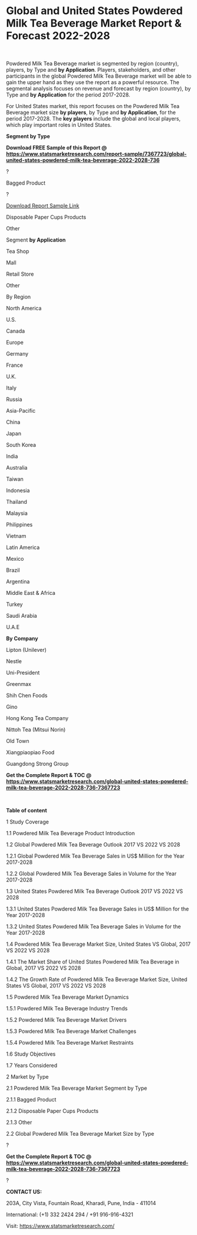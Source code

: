 <h1>Global and United States Powdered Milk Tea Beverage Market Report & Forecast 2022-2028</h1><br/><p>Powdered Milk Tea Beverage market is segmented by region (country), players, by Type and <strong>by Application</strong>. Players, stakeholders, and other participants in the global Powdered Milk Tea Beverage market will be able to gain the upper hand as they use the report as a powerful resource. The segmental analysis focuses on revenue and forecast by region (country), by Type and <strong>by Application</strong> for the period 2017-2028.</p>
 
 
 
 <p>For United States market, this report focuses on the Powdered Milk Tea Beverage market size <strong>by players</strong>, by Type and <strong>by Application</strong>, for the period 2017-2028. The <strong>key players</strong> include the global and local players, which play important roles in United States.</p>
 
 
 
 <p><strong>Segment by Type</strong></p>
 
 
 
 <div><b>Download FREE Sample of this Report @ <a href="https://www.statsmarketresearch.com/download-free-sample/7367723/global-united-states-powdered-milk-tea-beverage-2022-2028-736">https://www.statsmarketresearch.com/report-sample/7367723/global-united-states-powdered-milk-tea-beverage-2022-2028-736</a></b></div>
 
 
 
 <p>? </p>
 
 
 
 <p>Bagged Product</p>
 
 
 
 <p>? </p>
 
 
 
 <p><a href="https://www.statsmarketresearch.com/download-free-sample/7367723/global-united-states-powdered-milk-tea-beverage-2022-2028-736">Download Report Sample Link</a></p>
 
 
 
 <p>Disposable Paper Cups Products</p>
 
 
 
 <p>Other</p>
 
 
 
 <p>Segment <strong>by Application</strong></p>
 
 
 
 <p>Tea Shop</p>
 
 
 
 <p>Mall</p>
 
 
 
 <p>Retail Store</p>
 
 
 
 <p>Other</p>
 
 
 
 <p>By Region</p>
 
 
 
 <p>North America</p>
 
 
 
 <p>U.S.</p>
 
 
 
 <p>Canada</p>
 
 
 
 <p>Europe</p>
 
 
 
 <p>Germany</p>
 
 
 
 <p>France</p>
 
 
 
 <p>U.K.</p>
 
 
 
 <p>Italy</p>
 
 
 
 <p>Russia</p>
 
 
 
 <p>Asia-Pacific</p>
 
 
 
 <p>China</p>
 
 
 
 <p>Japan</p>
 
 
 
 <p>South Korea</p>
 
 
 
 <p>India</p>
 
 
 
 <p>Australia</p>
 
 
 
 <p>Taiwan</p>
 
 
 
 <p>Indonesia</p>
 
 
 
 <p>Thailand</p>
 
 
 
 <p>Malaysia</p>
 
 
 
 <p>Philippines</p>
 
 
 
 <p>Vietnam</p>
 
 
 
 <p>Latin America</p>
 
 
 
 <p>Mexico</p>
 
 
 
 <p>Brazil</p>
 
 
 
 <p>Argentina</p>
 
 
 
 <p>Middle East & Africa</p>
 
 
 
 <p>Turkey</p>
 
 
 
 <p>Saudi Arabia</p>
 
 
 
 <p>U.A.E</p>
 
 
 
 <p><strong>By Company</strong></p>
 
 
 
 <p>Lipton (Unilever)</p>
 
 
 
 <p>Nestle</p>
 
 
 
 <p>Uni-President</p>
 
 
 
 <p>Greenmax</p>
 
 
 
 <p>Shih Chen Foods</p>
 
 
 
 <p>Gino</p>
 
 
 
 <p>Hong Kong Tea Company</p>
 
 
 
 <p>Nittoh Tea (Mitsui Norin)</p>
 
 
 
 <p>Old Town</p>
 
 
 
 <p>Xiangpiaopiao Food</p>
 
 
 
 <p>Guangdong Strong Group</p>
 
 
 
 <div><b>Get the Complete Report & TOC @ <a href="https://www.statsmarketresearch.com/global-united-states-powdered-milk-tea-beverage-2022-2028-736-7367723">https://www.statsmarketresearch.com/global-united-states-powdered-milk-tea-beverage-2022-2028-736-7367723</a></b></div>
 
 
 
 <p><br />
 
 <b>Table of content</b></p>
 
 
 
 <p>1 Study Coverage<br />
 
 1.1 Powdered Milk Tea Beverage Product Introduction<br />
 
 1.2 Global Powdered Milk Tea Beverage Outlook 2017 VS 2022 VS 2028<br />
 
 1.2.1 Global Powdered Milk Tea Beverage Sales in US$ Million for the Year 2017-2028<br />
 
 1.2.2 Global Powdered Milk Tea Beverage Sales in Volume for the Year 2017-2028<br />
 
 1.3 United States Powdered Milk Tea Beverage Outlook 2017 VS 2022 VS 2028<br />
 
 1.3.1 United States Powdered Milk Tea Beverage Sales in US$ Million for the Year 2017-2028<br />
 
 1.3.2 United States Powdered Milk Tea Beverage Sales in Volume for the Year 2017-2028<br />
 
 1.4 Powdered Milk Tea Beverage Market Size, United States VS Global, 2017 VS 2022 VS 2028<br />
 
 1.4.1 The Market Share of United States Powdered Milk Tea Beverage in Global, 2017 VS 2022 VS 2028<br />
 
 1.4.2 The Growth Rate of Powdered Milk Tea Beverage Market Size, United States VS Global, 2017 VS 2022 VS 2028<br />
 
 1.5 Powdered Milk Tea Beverage Market Dynamics<br />
 
 1.5.1 Powdered Milk Tea Beverage Industry Trends<br />
 
 1.5.2 Powdered Milk Tea Beverage Market Drivers<br />
 
 1.5.3 Powdered Milk Tea Beverage Market Challenges<br />
 
 1.5.4 Powdered Milk Tea Beverage Market Restraints<br />
 
 1.6 Study Objectives<br />
 
 1.7 Years Considered<br />
 
 2 Market by Type<br />
 
 2.1 Powdered Milk Tea Beverage Market Segment by Type<br />
 
 2.1.1 Bagged Product<br />
 
 2.1.2 Disposable Paper Cups Products<br />
 
 2.1.3 Other<br />
 
 2.2 Global Powdered Milk Tea Beverage Market Size by Type<br />
 
 ? </p>
 
 
 
 <div><b>Get the Complete Report & TOC @ <a href="https://www.statsmarketresearch.com/global-united-states-powdered-milk-tea-beverage-2022-2028-736-7367723">https://www.statsmarketresearch.com/global-united-states-powdered-milk-tea-beverage-2022-2028-736-7367723</a></b></div>
 
 
 
 <p>? </p>
 
 
 
 <p><b>CONTACT US:</b><br />
 
 203A, City Vista, Fountain Road, Kharadi, Pune, India - 411014<br />
 
 International: (+1) 332 2424 294 / +91 916-916-4321<br />
 
 Visit: <a href="https://www.statsmarketresearch.com/">https://www.statsmarketresearch.com/</a></p>